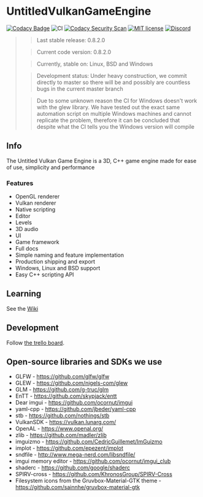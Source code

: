 # UntitledVulkanGameEngine
[![Codacy Badge](https://app.codacy.com/project/badge/Grade/f40d6188c862462fb6a1e65f6e73d83c)](https://www.codacy.com/gh/MadLadSquad/UntitledVulkanGameEngine/dashboard?utm_source=github.com&amp;utm_medium=referral&amp;utm_content=MadLadSquad/UntitledVulkanGameEngine&amp;utm_campaign=Badge_Grade)
![CI](https://github.com/MadLadSquad/UntitledVulkanGameEngine/workflows/CI/badge.svg)
[![Codacy Security Scan](https://github.com/MadLadSquad/UntitledVulkanGameEngine/actions/workflows/codacy-analysis.yml/badge.svg)](https://github.com/MadLadSquad/UntitledVulkanGameEngine/actions/workflows/codacy-analysis.yml)
[![MIT license](https://img.shields.io/badge/License-MIT-blue.svg)](https://lbesson.mit-license.org/)
[![Discord](https://img.shields.io/discord/717037253292982315.svg?label=&logo=discord&logoColor=ffffff&color=7389D8&labelColor=6A7EC2)](https://discord.gg/4wgH8ZE)

>>Last stable release: 0.8.2.0
>>
>
>>Current code version: 0.8.2.0
>>
>
>>Currently, stable on: Linux, BSD and Windows
>> 
>
>>Development status: Under heavy construction, we commit directly to master so there will be and possibly are countless bugs in the current master branch
>>
>
>>Due to some unknown reason the CI for Windows doesn't work with the glew library. We have tested out the exact same automation script on multiple Windows machines and cannot replicate the problem, therefore it can be concluded that despite what the CI tells you the Windows version will compile
>> 
>
## Info
The Untitled Vulkan Game Engine is a 3D, C++ game engine made for ease of use, simplicity and performance

### Features
-   OpenGL renderer
-   Vulkan renderer
-   Native scripting
-   Editor
-   Levels
-   3D audio
-   UI
-   Game framework
-   Full docs
-   Simple naming and feature implementation
-   Production shipping and export
-   Windows, Linux and BSD support
-   Easy C++ scripting API

## Learning
See the [Wiki](https://github.com/MadLadSquad/UntitledVulkanGameEngine/wiki)

## Development
Follow [the trello board](https://trello.com/b/0upjsxT0/untitledvukangameengine2).

## Open-source libraries and SDKs we use
-   GLFW - <https://github.com/glfw/glfw>
-   GLEW - <https://github.com/nigels-com/glew>
-   GLM - <https://github.com/g-truc/glm>
-   EnTT - <https://github.com/skypjack/entt>
-   Dear imgui - <https://github.com/ocornut/imgui>
-   yaml-cpp - <https://github.com/jbeder/yaml-cpp>
-   stb - <https://github.com/nothings/stb>
-   VulkanSDK - <https://vulkan.lunarg.com/>
-   OpenAL - <https://www.openal.org/>
-   zlib - <https://github.com/madler/zlib>
-   imguizmo - <https://github.com/CedricGuillemet/ImGuizmo>
-   implot - <https://github.com/epezent/implot>
-   sndfile - <http://www.mega-nerd.com/libsndfile/>
-   imgui memory editor - <https://github.com/ocornut/imgui_club>
-   shaderc - <https://github.com/google/shaderc>
-   SPIRV-cross - <https://github.com/KhronosGroup/SPIRV-Cross>
-   Filesystem icons from the Gruvbox-Material-GTK theme - <https://github.com/sainnhe/gruvbox-material-gtk>
